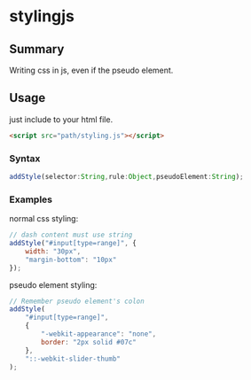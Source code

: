 # stylingjs

## Summary

Writing css in js, even if the pseudo element.

## Usage

just include to your html file.

```html
<script src="path/styling.js"></script>
```

### Syntax

```typescript
addStyle(selector:String,rule:Object,pseudoElement:String);
```

### Examples

normal css styling:

```javascript
// dash content must use string
addStyle("#input[type=range]", {
    width: "30px",
    "margin-bottom": "10px"
});
```

pseudo element styling:

```javascript
// Remember pseudo element's colon
addStyle(
    "#input[type=range]",
    {
        "-webkit-appearance": "none",
        border: "2px solid #07c"
    },
    "::-webkit-slider-thumb"
);
```

